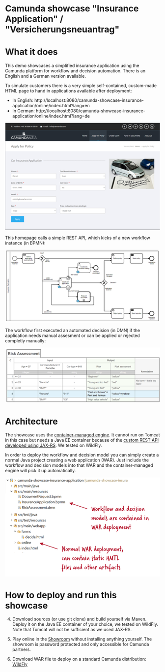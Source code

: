 # Camunda showcase "Insurance Application" / "Versicherungsneuantrag"

# What it does

This demo showcases a simplified insurance application using the Camunda platform for workflow and decision automation. There is an English and a German version available.

To simulate customers there is a very simple self-contained, custom-made HTML page to hand in applications available after deployment:

* In English: http://localhost:8080/camunda-showcase-insurance-application/online/index.html?lang=en
* In German: http://localhost:8080/camunda-showcase-insurance-application/online/index.html?lang=de

![Insurance homepage](docs/application.png)

This homepage calls a simple REST API, which kicks of a new workflow instance (in BPMN):

![Workflow model](docs/workflow.png)

The workflow first executed an automated decision (in DMN) if the application needs manual assesment or can be applied or rejected completly manually:

![Decision model](docs/decision.png)


# Architecture

The showcase uses the [container-managed engine](https://docs.camunda.org/manual/latest/introduction/architecture/#shared-container-managed-process-engine). It cannot run on Tomcat in this case but needs a Java EE container because of the [custom REST API developed using JAX-RS](src/main/java/com/camunda/demo/insuranceapplication/facade/AntragOnlineFacade.java). We tested on WildFly. 

In order to deploy the workflow and decision model you can simply create a normal Java project creating a web application (WAR). Just include the workflow and decision models into that WAR and the container-managed engine will pick it up automatically.

![Insurance homepage](docs/war-layout.png)



# How to deploy and run this showcase

4. Download sources (or use git clone) and build yourself via Maven. Deploy it on the Java EE container of your choice, we tested on WildFly. Note that Tomcat will not be sufficient as we used JAX-RS. 

1. Play online in the [Showroom](http://showroom.camunda.com/) without installing anything yourself. The showroom is password protected and only accessible for Camunda partners.

2. Download WAR file to deploy on a standard Camunda distribution: [WildFly](https://app.camunda.com/nexus/content/groups/public/com/camunda/consulting/showcase/camunda-showcase-insurance-application/7.7.0-SNAPSHOT/)



